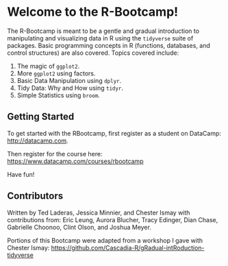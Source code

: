 # Welcome to the R-Bootcamp!

The R-Bootcamp is meant to be a gentle and gradual introduction to manipulating and visualizing data in R using the `tidyverse` suite of packages. Basic programming concepts in R (functions, databases, and control structures) are also covered. Topics covered include:

1. The magic of `ggplot2`.
2. More `ggplot2` using factors.
3. Basic Data Manipulation using `dplyr`.
4. Tidy Data: Why and How using `tidyr`.
5. Simple Statistics using `broom`.

## Getting Started

To get started with the RBootcamp, first register as a student on DataCamp: http://datacamp.com. 

Then register for the course here: https://www.datacamp.com/courses/rbootcamp

Have fun!

## Contributors

Written by Ted Laderas, Jessica Minnier, and Chester Ismay with contributions from: Eric Leung, Aurora Blucher, Tracy Edinger, Dian Chase, Gabrielle Choonoo, Clint Olson, and Joshua Meyer. 

Portions of this Bootcamp were adapted from a workshop I gave with Chester Ismay: https://github.com/Cascadia-R/gRadual-intRoduction-tidyverse


